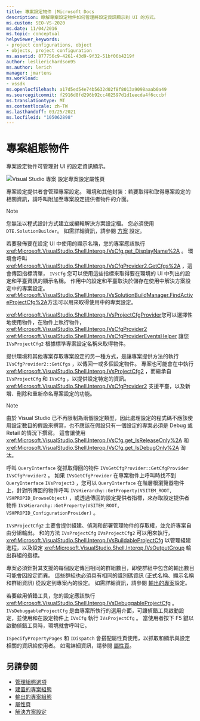 ```yaml
---
title: 專案設定物件 |Microsoft Docs
description: 瞭解專案設定物件如何管理將設定資訊顯示到 UI 的方式。
ms.custom: SEO-VS-2020
ms.date: 11/04/2016
ms.topic: conceptual
helpviewer_keywords:
- project configurations, object
- objects, project configuration
ms.assetid: 877756c9-4261-43d9-9f32-51bf06b4219f
author: leslierichardson95
ms.author: lerich
manager: jmartens
ms.workload:
- vssdk
ms.openlocfilehash: a17d5ed54e74b5632d02f8f8013a9098aaab0a49
ms.sourcegitcommit: f2916d8fd296b92cc402597d1d1eecda4f6cccbf
ms.translationtype: MT
ms.contentlocale: zh-TW
ms.lasthandoff: 03/25/2021
ms.locfileid: "105062898"
---
```

# <a name="project-configuration-object"></a>專案組態物件
專案設定物件可管理對 UI 的設定資訊顯示。

 ![Visual Studio 專案](../../extensibility/internals/media/vsprojectcfg.gif "vsProjectCfg") 設定專案設定屬性頁

 專案設定提供者會管理專案設定。 環境和其他封裝：若要取得和取得專案設定的相關資訊，請呼叫附加至專案設定提供者物件的介面。

> [!NOTE]
> 您無法以程式設計方式建立或編輯解決方案設定檔。 您必須使用 `DTE.SolutionBuilder`。 如需詳細資訊，請參閱 [方案](../../extensibility/internals/solution-configuration.md) 設定。

 若要發佈要在設定 UI 中使用的顯示名稱，您的專案應該執行 <xref:Microsoft.VisualStudio.Shell.Interop.IVsCfg.get_DisplayName%2A> 。 環境會呼叫 <xref:Microsoft.VisualStudio.Shell.Interop.IVsCfgProvider2.GetCfgs%2A> ，這會傳回指標清單， `IVsCfg` 您可以使用這些指標來取得要在環境的 UI 中列出的設定和平臺資訊的顯示名稱。 作用中的設定和平臺取決於儲存在使用中解決方案設定中的專案設定。 <xref:Microsoft.VisualStudio.Shell.Interop.IVsSolutionBuildManager.FindActiveProjectCfg%2A>方法可以用來取得使用中的專案設定。

 <xref:Microsoft.VisualStudio.Shell.Interop.IVsProjectCfgProvider>您可以選擇性地使用物件，在物件上執行物件， <xref:Microsoft.VisualStudio.Shell.Interop.IVsCfgProvider2> <xref:Microsoft.VisualStudio.Shell.Interop.IVsCfgProviderEventsHelper> 讓您 `IVsProjectCfg2` 根據標準專案設定名稱來取得物件。

 提供環境和其他專案存取專案設定的另一種方式，是讓專案提供方法的執行 `IVsCfgProvider2::GetCfgs` ，以傳回一或多個設定物件。 專案也可能會在中執行 <xref:Microsoft.VisualStudio.Shell.Interop.IVsProjectCfg2> ，而繼承自 `IVsProjectCfg` 和 `IVsCfg` ，以提供設定特定的資訊。 <xref:Microsoft.VisualStudio.Shell.Interop.IVsCfgProvider2> 支援平臺，以及新增、刪除和重新命名專案設定的功能。

> [!NOTE]
> 由於 Visual Studio 已不再限制為兩個設定類型，因此處理設定的程式碼不應該使用設定數目的假設來撰寫，也不應該在假設只有一個設定的專案必須是 Debug 或 Retail 的情況下撰寫。 這會讓使用 <xref:Microsoft.VisualStudio.Shell.Interop.IVsCfg.get_IsReleaseOnly%2A> 和 <xref:Microsoft.VisualStudio.Shell.Interop.IVsCfg.get_IsDebugOnly%2A> 淘汰。

 呼叫 `QueryInterface` 從抓取傳回的物件 `IVsGetCfgProvider::GetCfgProvider` `IVsCfgProvider2` 。 如果 `IVsGetCfgProvider` 在專案物件上呼叫時找不到 `QueryInterface` `IVsProject3` ，您可以 `QueryInterface` 在階層根瀏覽器物件上，針對所傳回的物件呼叫 `IVsHierarchy::GetProperty(VSITEM_ROOT, VSHPROPID_BrowseObject)` ，或透過傳回的設定提供者指標，來存取設定提供者物件 `IVsHierarchy::GetProperty(VSITEM_ROOT, VSHPROPID_ConfigurationProvider)` 。

 `IVsProjectCfg2` 主要會提供組建、偵測和部署管理物件的存取權，並允許專案自由分組輸出。 和的方法 `IVsProjectCfg` `IVsProjectCfg2` 可以用來執行， <xref:Microsoft.VisualStudio.Shell.Interop.IVsBuildableProjectCfg> 以管理組建進程，以及設定 <xref:Microsoft.VisualStudio.Shell.Interop.IVsOutputGroup> 輸出群組的指標。

 專案必須針對其支援的每個設定傳回相同的群組數目，即使群組中包含的輸出數目可能會因設定而異。 這些群組也必須具有相同的識別碼資訊 (正式名稱、顯示名稱和群組資訊) 從設定到專案內的設定。 如需詳細資訊，請參閱 [輸出的專案](../../extensibility/internals/project-configuration-for-output.md)設定。

 若要啟用偵錯工具，您的設定應該執行 <xref:Microsoft.VisualStudio.Shell.Interop.IVsDebuggableProjectCfg> 。 `IVsDebuggableProjectCfg` 是由專案所執行的選用介面，可讓偵錯工具啟動設定，並使用和在設定物件上 `IVsCfg` 執行 `IVsProjectCfg` 。 當使用者按下 F5 鍵以啟動偵錯工具時，環境就會呼叫它。

 `ISpecifyPropertyPages` 和 `IDispatch` 會搭配屬性頁使用，以抓取和顯示與設定相關的資訊給使用者。 如需詳細資訊，請參閱 [屬性頁](../../extensibility/internals/property-pages.md)。

## <a name="see-also"></a>另請參閱
- [管理組態選項](../../extensibility/internals/managing-configuration-options.md)
- [建置的專案組態](../../extensibility/internals/project-configuration-for-building.md)
- [輸出的專案組態](../../extensibility/internals/project-configuration-for-output.md)
- [屬性頁](../../extensibility/internals/property-pages.md)
- [解決方案設定](../../extensibility/internals/solution-configuration.md)
